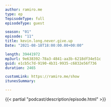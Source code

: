```yaml
---
author: ramiro.me
type: ep
TepisodeType: full
episodeType: guest

season: "01"
episode: "11"
title: kevin.long.never.give.up
Date: "2021-08-18T18:00:00.00+00:00"

length: 39441972
mp3url: 9e638392-78a3-4841-aa3b-6218df34e51c
guid: e1cb5c7d-9190-4b31-9935-c6832e56f736
duration: 2465

customLink: https://ramiro.me/show
itunesSummary: 

---
```

{{< partial "podcast/description/episode.html" >}}
